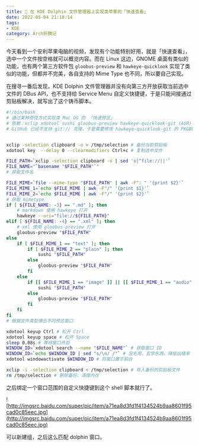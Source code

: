 ```yaml
---
title: 🔎 在 KDE Dolphin 文件管理器上实现类苹果的「快速查看」
date: 2022-05-04 21:18:14
tags: 
- KDE
category: Arch折腾记
---
```


今天看到一个安利苹果电脑的视频，发现有个功能特别好用，就是「快速查看」，选中一个文件按空格就可以概览内容。而在 Linux 这边，GNOME 桌面有类似的功能，也有两个第三方软件包 `gloobus-preview` 和 `hawkeye-quicklook` 实现了类似的功能，但都并不完美，各自支持的 Mime Type 也不同，所以要自己实现。

在搜寻一番后发现，KDE Dolphin 文件管理器并没有向第三方开放获取当前选中文件的 DBus API，也不支持给 Service Menu 自定义快捷键，于是只能间接通过剪贴板解决，就写出了这个铸币脚本。

```bash
#!/bin/bash
# 通过某种奇怪方式实现类 Mac OS 的 「快速预览」
# 依赖：xclip xdotool sushi gloobus-preview hawkeye-quicklook-git (AUR)
# GitHub 已经不支持 git:// 克隆，于是需要修改 hawkeye-quicklook-git 的 PKGBUILD，git:// 改为 git+https:// 。


xclip -selection clipboard -o > /tmp/selection # 备份当前剪贴板
xdotool key  --delay 0 --clearmodifiers Ctrl+c # 复制选中文件

FILE_PATH=`xclip -selection clipboard -o | sed 's|^file://||'`
FILE_NAME="`basename "$FILE_PATH"`"
# 获取文件名

FILE_MIME=`file --mime-type "$FILE_PATH" | awk -F": " '{print $2}'`
FILE_MIME_1=`echo $FILE_MIME | awk -F"/" '{print $1}'`
FILE_MIME_2=`echo $FILE_MIME | awk -F"/" '{print $2}'`
# 获取 mimetype
if [ ${FILE_NAME: -3} == ".md" ]; then
    # markdown 使用 hawkeye 打开
    hawkeye --uri="file://${FILE_PATH}"
elif [ ${FILE_NAME: -4} == ".xml" ]; then
    # xml 使用 gloobus-preview 打开
    gloobus-preview "$FILE_PATH"
else
    if [ $FILE_MIME_1 == "text" ]; then
        if [ $FILE_MIME_2 == "plain" ]; then
            sushi "$FILE_PATH"
        else
            gloobus-preview "$FILE_PATH"
        fi
    else
        if [[ $FILE_MIME_1 == "image" ]] || [[ $FILE_MIME_1 == "audio" ]] || [[ $FILE_MIME_1 == "video" ]] || [[ $FILE_MIME_2 == "pdf" ]]; then
            sushi "$FILE_PATH"
        else
            gloobus-preview "$FILE_PATH"
        fi
    fi
fi
# 根据文件类型弹出不同预览窗口

xdotool keyup Ctrl # 松开 Ctrl
xdotool keyup space # 松开 Space
sleep 0.08s # 等待窗口开启
WINDOW_ID=`xdotool search --name "$FILE_NAME"` # 获取窗口 ID
WINDOW_ID=`echo $WINDOW_ID | sed "s/\n/ /"` # 没毛用，玄学东西，降低出错率
xdotool windowactivate $WINDOW_ID # 将窗口置于前台

xclip -i -selection clipboard < /tmp/selection # 导入备份的剪贴板文件
rm /tmp/selection # 删除备份，清理内存
```

之后绑定一个窗口范围的自定义快捷键到这个 shell 脚本就行了。

![http://imgsrc.baidu.com/super/pic/item/a71ea8d3fd1f4134524b9aa8601f95cad0c85eec.jpg](http://imgsrc.baidu.com/super/pic/item/a71ea8d3fd1f4134524b9aa8601f95cad0c85eec.jpg)

可以新建组，之后这么匹配 dolphin 窗口。

